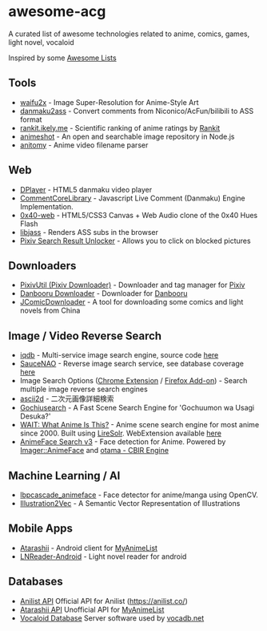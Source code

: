 # awesome-acg
A curated list of awesome technologies related to anime, comics, games, light novel, vocaloid

Inspired by some [Awesome Lists](https://github.com/sindresorhus/awesome)

## Tools
 * [waifu2x](https://github.com/nagadomi/waifu2x) - Image Super-Resolution for Anime-Style Art
 * [danmaku2ass](https://github.com/m13253/danmaku2ass) - Convert comments from Niconico/AcFun/bilibili to ASS format
 * [rankit.ikely.me](http://rankit.ikely.me/) - Scientific ranking of anime ratings by [Rankit](https://github.com/wattlebird/ranking)
 * [animeshot](https://github.com/bitinn/animeshot) - An open and searchable image repository in Node.js
 * [anitomy](https://github.com/erengy/anitomy) - Anime video filename parser

## Web
 * [DPlayer](https://github.com/DIYgod/DPlayer) - HTML5 danmaku video player
 * [CommentCoreLibrary](https://github.com/jabbany/CommentCoreLibrary) - Javascript Live Comment (Danmaku) Engine Implementation.
 * [0x40-web](https://github.com/mon/0x40-web) - HTML5/CSS3 Canvas + Web Audio clone of the 0x40 Hues Flash
 * [libjass](https://github.com/Arnavion/libjass) - Renders ASS subs in the browser
 * [Pixiv Search Result Unlocker](https://github.com/soruly/Pixiv-Search-Result-Unlocker) - Allows you to click on blocked pictures

## Downloaders
 * [PixivUtil (Pixiv Downloader)](https://github.com/Nandaka/PixivUtil2) - Downloader and tag manager for [Pixiv](http://www.pixiv.net/)
 * [Danbooru Downloader](https://github.com/Nandaka/DanbooruDownloader) - Downloader for [Danbooru](https://danbooru.donmai.us/)
 * [JComicDownloader](https://github.com/abc9070410/JComicDownloader) - A tool for downloading some comics and light novels from China

## Image / Video Reverse Search
 * [iqdb](https://iqdb.org/) - Multi-service image search engine, source code [here](https://iqdb.org/code/)
 * [SauceNAO](https://saucenao.com/) - Reverse image search service, see database coverage [here](https://saucenao.com/status.html)
 * Image Search Options ([Chrome Extension](https://chrome.google.com/webstore/detail/image-search-options/kljmejbpilkadikecejccebmccagifhl) / [Firefox Add-on](https://addons.mozilla.org/en-US/firefox/addon/image-search-options/)) - Search multiple image reverse search engines
 * [ascii2d](http://www.ascii2d.net/) - 二次元画像詳細検索
 * [Gochiusearch](https://github.com/ksasao/Gochiusearch) - A Fast Scene Search Engine for 'Gochuumon wa Usagi Desuka?'
 * [WAIT: What Anime Is This?](https://github.com/soruly/whatanime.ga) - Anime scene search engine for most anime since 2000. Built using [LireSolr](https://bitbucket.org/dermotte/liresolr). WebExtension available [here](https://github.com/soruly/whatanime.ga-WebExtension)
 * [AnimeFace Search v3](http://animeface3.libotama.so/) - Face detection for Anime. Powered by [Imager::AnimeFace](http://anime.udp.jp/imager-animeface.html) and [otama - CBIR Engine](https://github.com/nagadomi/otama)

## Machine Learning / AI
 * [lbpcascade_animeface](https://github.com/nagadomi/lbpcascade_animeface) - Face detector for anime/manga using OpenCV.
 * [Illustration2Vec](http://illustration2vec.net/) - A Semantic Vector Representation of Illustrations

## Mobile Apps
 * [Atarashii](https://github.com/AnimeNeko/Atarashii) - Android client for [MyAnimeList](http://myanimelist.net/)
 * [LNReader-Android](https://github.com/calvinaquino/LNReader-Android) - Light novel reader for android

## Databases
 * [Anilist API](https://github.com/joshstar/AniList-API-Docs) Official API for Anilist (https://anilist.co/)
 * [Atarashii API](https://bitbucket.org/ratan12/atarashii-api) Unofficial API for [MyAnimeList](http://myanimelist.net/)
 * [Vocaloid Database](https://github.com/VocaDB/vocadb) Server software used by [vocadb.net](http://vocadb.net/)
